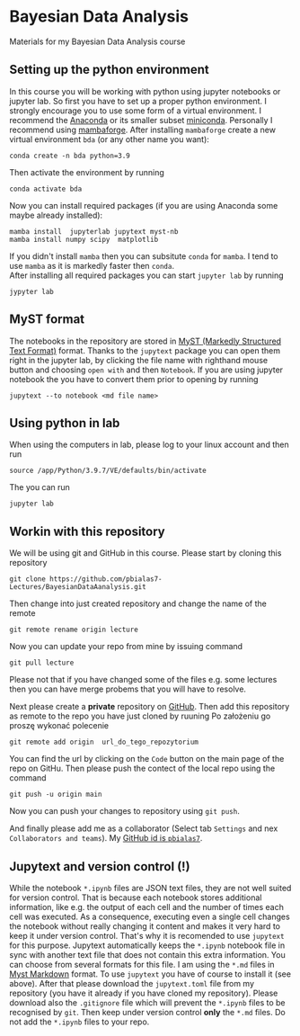 # Bayesian Data Analysis

Materials for my Bayesian Data Analysis course

## Setting up the python environment

In this course you will be working with python using jupyter notebooks or jupyter lab. So first you have to set up a proper python environment. I strongly encourage you to use some form of a virtual environment. I recommend the [Anaconda](https://docs.anaconda.com/anaconda/install/index.html) or its smaller subset [miniconda](https://docs.conda.io/en/latest/miniconda.html). Personally I recommend using 
[mambaforge](https://github.com/conda-forge/miniforge#mambaforge). 
After installing `mambaforge` create a new virtual environment `bda` (or any other name you want):

```
conda create -n bda python=3.9
```
Then activate the environment  by running
```
conda activate bda
```
Now you can install required packages (if you are using Anaconda some maybe already installed):

```
mamba install  jupyterlab jupytext myst-nb
mamba install numpy scipy  matplotlib
```
If you didn't install `mamba` then you can subsitute `conda` for `mamba`. I tend to use `mamba` as it is markedly faster then `conda`.  
After installing all required packages you can start `jupyter lab` by running 
```
jypyter lab
```

## MyST format

The notebooks in the repository are stored in [MyST (Markedly Structured Text Format)](https://myst-parser.readthedocs.io/en/latest/) format. Thanks to the `jupytext` package you can open them right in the jupyter lab, by clicking the file name with righthand mouse button and choosing `open with` and then `Notebook`. If you are using jupyter notebook the you have to convert them prior to opening by running   
```shell
jupytext --to notebook <md file name>
```

## Using python in lab

When using the computers in lab, please log to your linux account and then run
```
source /app/Python/3.9.7/VE/defaults/bin/activate
```
The you can run 
```
jupyter lab
```

## Workin with this repository

We will be using git and GitHub in this course. Please start by cloning this repository
```shell
git clone https://github.com/pbialas7-Lectures/BayesianDataAanalysis.git
```
Then change into just created repository and change the name of the remote
```shell
git remote rename origin lecture 
```
Now you can update your repo from mine by issuing command 
```shell
git pull lecture 
```
Please not that if you have changed some of the files e.g. some lectures then you  can have merge probems that you will have to resolve. 


Next please create a  **private** repository on [GitHub](https://github.com). Then add this repository as remote to the repo you have just cloned by ruuning
Po założeniu go proszę wykonać polecenie
```shell
git remote add origin  url_do_tego_repozytorium
```
You can find the url by clicking on the  `Code` button on the main page of the repo on GitHu. Then please push the contect of the local repo using the command
```shell
git push -u origin main
```
Now you can push your changes to repository  using `git push`. 

And finally please add me as a collaborator  (Select tab `Settings` and nex `Collaborators and teams`). My  [GitHub id is `pbialas7`](https://github.com/pbialas7). 

## Jupytext and version control  (**!**)

While the notebook `*.ipynb` files are JSON text files, they are not well suited for version control. That is because each notebook stores additional  information, like e.g. the output of each cell and the number of times each cell was executed. As a consequence,  executing even a single cell changes the notebook without really changing it content and makes it very hard to keep it under version control. That's why it is recomended to use `jupytext` for this purpose. Jupytext automatically keeps the  `*.ipynb` notebook file in sync with another  text file that  does not contain this extra information. You can choose from several formats for this file. I am using the `*.md` files in [Myst Markdown](https://myst-parser.readthedocs.io/en/latest/) format. To use `jupytext` you have of course to install it (see above). After that please download the `jupytext.toml` file from my repository (you have it already if you have cloned my repository). Please download also the `.gitignore` file which will prevent the `*.ipynb` files to be recognised by `git`. Then  keep under version control **only** the `*.md` files. Do not add the `*.ipynb` files to your repo.  



